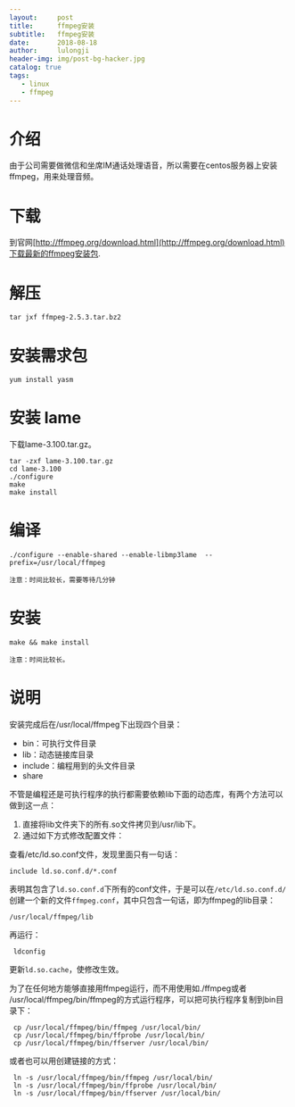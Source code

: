 ```yaml
---
layout:     post
title:      ffmpeg安装
subtitle:   ffmpeg安装
date:       2018-08-18
author:     lulongji
header-img: img/post-bg-hacker.jpg
catalog: true
tags:
   - linux
   - ffmpeg
---
```


# 介绍

由于公司需要做微信和坐席IM通话处理语音，所以需要在centos服务器上安装ffmpeg，用来处理音频。

# 下载

到官网[http://ffmpeg.org/download.html](http://ffmpeg.org/download.html)下载最新的ffmpeg安装包.

# 解压

    tar jxf ffmpeg-2.5.3.tar.bz2

# 安装需求包

    yum install yasm

# 安装 lame
下载lame-3.100.tar.gz。

    tar -zxf lame-3.100.tar.gz
    cd lame-3.100
    ./configure
    make
    make install




# 编译

    ./configure --enable-shared --enable-libmp3lame  --prefix=/usr/local/ffmpeg

```注意：时间比较长，需要等待几分钟```

# 安装

    make && make install

```注意：时间比较长。```

# 说明

安装完成后在/usr/local/ffmpeg下出现四个目录：

- bin：可执行文件目录
- lib：动态链接库目录
- include：编程用到的头文件目录
- share

不管是编程还是可执行程序的执行都需要依赖lib下面的动态库，有两个方法可以做到这一点：

1. 直接将lib文件夹下的所有.so文件拷贝到/usr/lib下。
2. 通过如下方式修改配置文件：

查看/etc/ld.so.conf文件，发现里面只有一句话：

    include ld.so.conf.d/*.conf

表明其包含了```ld.so.conf.d```下所有的conf文件，于是可以在```/etc/ld.so.conf.d/```创建一个新的文件```ffmpeg.conf```，其中只包含一句话，即为ffmpeg的lib目录：

    /usr/local/ffmpeg/lib

再运行：

     ldconfig


更新```ld.so.cache```，使修改生效。

为了在任何地方能够直接用ffmpeg运行，而不用使用如./ffmpeg或者 /usr/local/ffmpeg/bin/ffmpeg的方式运行程序，可以把可执行程序复制到bin目录下：

     cp /usr/local/ffmpeg/bin/ffmpeg /usr/local/bin/ 
     cp /usr/local/ffmpeg/bin/ffprobe /usr/local/bin/ 
     cp /usr/local/ffmpeg/bin/ffserver /usr/local/bin/


或者也可以用创建链接的方式：

     ln -s /usr/local/ffmpeg/bin/ffmpeg /usr/local/bin/ 
     ln -s /usr/local/ffmpeg/bin/ffprobe /usr/local/bin/ 
     ln -s /usr/local/ffmpeg/bin/ffserver /usr/local/bin/





